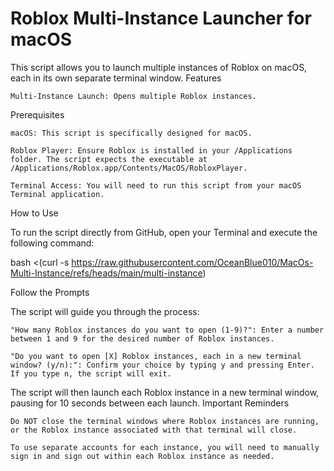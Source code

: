 # Roblox Multi-Instance Launcher for macOS

This script allows you to launch multiple instances of Roblox on macOS, each in its own separate terminal window.
Features

    Multi-Instance Launch: Opens multiple Roblox instances.

Prerequisites

    macOS: This script is specifically designed for macOS.

    Roblox Player: Ensure Roblox is installed in your /Applications folder. The script expects the executable at /Applications/Roblox.app/Contents/MacOS/RobloxPlayer.

    Terminal Access: You will need to run this script from your macOS Terminal application.

How to Use

To run the script directly from GitHub, open your Terminal and execute the following command:

bash <(curl -s https://raw.githubusercontent.com/OceanBlue010/MacOs-Multi-Instance/refs/heads/main/multi-instance)

Follow the Prompts

The script will guide you through the process:

    "How many Roblox instances do you want to open (1-9)?": Enter a number between 1 and 9 for the desired number of Roblox instances.

    "Do you want to open [X] Roblox instances, each in a new terminal window? (y/n):": Confirm your choice by typing y and pressing Enter. If you type n, the script will exit.

The script will then launch each Roblox instance in a new terminal window, pausing for 10 seconds between each launch.
Important Reminders

    Do NOT close the terminal windows where Roblox instances are running, or the Roblox instance associated with that terminal will close.

    To use separate accounts for each instance, you will need to manually sign in and sign out within each Roblox instance as needed.
